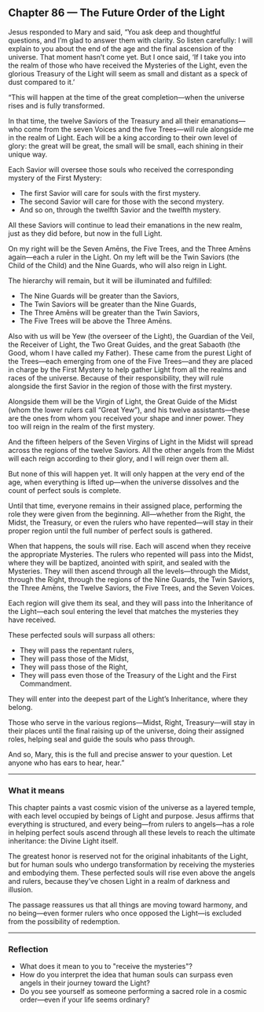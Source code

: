 ## Chapter 86 — The Future Order of the Light

Jesus responded to Mary and said, “You ask deep and thoughtful questions, and I’m glad to answer them with clarity. So listen carefully: I will explain to you about the end of the age and the final ascension of the universe. That moment hasn’t come yet. But I once said, ‘If I take you into the realm of those who have received the Mysteries of the Light, even the glorious Treasury of the Light will seem as small and distant as a speck of dust compared to it.’

“This will happen at the time of the great completion—when the universe rises and is fully transformed.

In that time, the twelve Saviors of the Treasury and all their emanations—who come from the seven Voices and the five Trees—will rule alongside me in the realm of Light. Each will be a king according to their own level of glory: the great will be great, the small will be small, each shining in their unique way.

Each Savior will oversee those souls who received the corresponding mystery of the First Mystery:

* The first Savior will care for souls with the first mystery.
* The second Savior will care for those with the second mystery.
* And so on, through the twelfth Savior and the twelfth mystery.

All these Saviors will continue to lead their emanations in the new realm, just as they did before, but now in the full Light.

On my right will be the Seven Amēns, the Five Trees, and the Three Amēns again—each a ruler in the Light. On my left will be the Twin Saviors (the Child of the Child) and the Nine Guards, who will also reign in Light.

The hierarchy will remain, but it will be illuminated and fulfilled:

* The Nine Guards will be greater than the Saviors,
* The Twin Saviors will be greater than the Nine Guards,
* The Three Amēns will be greater than the Twin Saviors,
* The Five Trees will be above the Three Amēns.

Also with us will be Yew (the overseer of the Light), the Guardian of the Veil, the Receiver of Light, the Two Great Guides, and the great Sabaoth (the Good, whom I have called my Father). These came from the purest Light of the Trees—each emerging from one of the Five Trees—and they are placed in charge by the First Mystery to help gather Light from all the realms and races of the universe. Because of their responsibility, they will rule alongside the first Savior in the region of those with the first mystery.

Alongside them will be the Virgin of Light, the Great Guide of the Midst (whom the lower rulers call “Great Yew”), and his twelve assistants—these are the ones from whom you received your shape and inner power. They too will reign in the realm of the first mystery.

And the fifteen helpers of the Seven Virgins of Light in the Midst will spread across the regions of the twelve Saviors. All the other angels from the Midst will each reign according to their glory, and I will reign over them all.

But none of this will happen yet. It will only happen at the very end of the age, when everything is lifted up—when the universe dissolves and the count of perfect souls is complete.

Until that time, everyone remains in their assigned place, performing the role they were given from the beginning. All—whether from the Right, the Midst, the Treasury, or even the rulers who have repented—will stay in their proper region until the full number of perfect souls is gathered.

When that happens, the souls will rise. Each will ascend when they receive the appropriate Mysteries. The rulers who repented will pass into the Midst, where they will be baptized, anointed with spirit, and sealed with the Mysteries. They will then ascend through all the levels—through the Midst, through the Right, through the regions of the Nine Guards, the Twin Saviors, the Three Amēns, the Twelve Saviors, the Five Trees, and the Seven Voices.

Each region will give them its seal, and they will pass into the Inheritance of the Light—each soul entering the level that matches the mysteries they have received.

These perfected souls will surpass all others:

* They will pass the repentant rulers,
* They will pass those of the Midst,
* They will pass those of the Right,
* They will pass even those of the Treasury of the Light and the First Commandment.

They will enter into the deepest part of the Light’s Inheritance, where they belong.

Those who serve in the various regions—Midst, Right, Treasury—will stay in their places until the final raising up of the universe, doing their assigned roles, helping seal and guide the souls who pass through.

And so, Mary, this is the full and precise answer to your question. Let anyone who has ears to hear, hear.”

---

### What it means

This chapter paints a vast cosmic vision of the universe as a layered temple, with each level occupied by beings of Light and purpose. Jesus affirms that everything is structured, and every being—from rulers to angels—has a role in helping perfect souls ascend through all these levels to reach the ultimate inheritance: the Divine Light itself.

The greatest honor is reserved not for the original inhabitants of the Light, but for human souls who undergo transformation by receiving the mysteries and embodying them. These perfected souls will rise even above the angels and rulers, because they’ve chosen Light in a realm of darkness and illusion.

The passage reassures us that all things are moving toward harmony, and no being—even former rulers who once opposed the Light—is excluded from the possibility of redemption.

---

### Reflection

* What does it mean to you to "receive the mysteries"?
* How do you interpret the idea that human souls can surpass even angels in their journey toward the Light?
* Do you see yourself as someone performing a sacred role in a cosmic order—even if your life seems ordinary?
